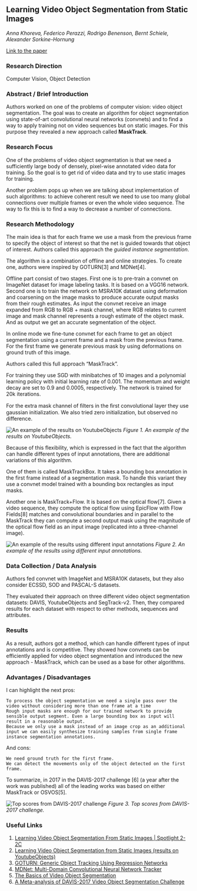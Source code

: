 ## Learning Video Object Segmentation from Static Images
*Anna Khoreva, Federico Perazzi, Rodrigo Benenson, Bernt Schiele, Alexander Sorkine-Hornung*

[Link to the paper](https://arxiv.org/abs/1612.02646)

### Research Direction

Computer Vision, Object Detection


### Abstract / Brief Introduction

Authors worked on one of the problems of computer vision: video object segmentation. The goal was to create an algorithm for object segmentation using state-of-art convolutional neural networks (convnets) and to find a way to apply training not on video sequences but on static images. For this purpose they revealed a new approach called **MaskTrack**.


### Research Focus

One of the problems of video object segmentation is that we need a sufficiently large body of densely, pixel-wise annotated video data for training. So the goal is to get rid of video data and try to use static images for training.

Another problem pops up when we are talking about implementation of such algorithms: to achieve coherent result we need to use too many global connections over multiple frames or even the whole video sequence. The way to fix this is to find a way to decrease a number of connections.


### Research Methodology

The main idea is that for each frame we use a mask from the previous frame to specify the object of interest so that the net is guided towards that object of interest. Authors called this approach the *guided instance segmentation*.

The algorithm is a combination of offline and online strategies. To create one, authors were inspired by GOTURN[3] and  MDNet[4].

Offline part consist of two stages. First one is to pre-train a convnet on ImageNet dataset for image labeling tasks. It is based on a VGG16 network. Second one is to train the network on MSRA10K dataset using deformation and coarsening on the image masks to produce accurate output masks from their rough estimates. As input the convnet receive an image expanded from RGB to RGB + mask channel, where RGB relates to current image and mask channel represents a rough estimate of the object mask. And as output we get an accurate segmentation of the object.

In online mode we fine-tune convnet for each frame to get an object segmentation using a current frame and a mask from the previous frame. For the first frame we generate previous mask by using deformations on ground truth of this image.

Authors called this full approach “MaskTrack”.

For training they use SGD with minibatches of 10 images and a polynomial learning policy with initial learning rate of 0.001. The momentum and weight decay are set to 0.9 and 0.0005, respectively. The network is trained for 20k iterations.

For the extra mask channel of ﬁlters in the ﬁrst convolutional layer they use gaussian initialization. We also tried zero initialization, but observed no difference.

![An example of the results on YoutubeObjects](https://github.com/wildOsprey/papers_notes/blob/master/images/video_obj_segm/ex1.PNG)
*Figure 1. An example of the results on YoutubeObjects.*

Because of this flexibility, which is expressed in the fact that the algorithm can handle different types of input annotations, there are additional variations of this algorithm.

One of them is called MaskTrackBox. It takes a bounding box annotation in the first frame instead of a segmentation mask. To handle this variant they use a convnet model trained with a bounding box rectangles as input masks.

Another one is MaskTrack+Flow. It is based on the optical flow[7]. Given a video sequence, they compute the optical flow using EpicFlow with Flow Fields[8] matches and convolutional boundaries and in parallel to the MaskTrack they can compute a second output mask using the magnitude of the optical flow field as an input image (replicated into a three-channel image).

![An example of the results using different input annotations](https://github.com/wildOsprey/papers_notes/blob/master/images/video_obj_segm/ex2.PNG)
*Figure 2. An example of the results using different input annotations.*


### Data Collection / Data Analysis

Authors fed convnet with ImageNet and MSRA10K datasets, but they also consider ECSSD, SOD and PASCAL-S datasets.

They evaluated their approach on three different video object segmentation datasets: DAVIS, YoutubeObjects and SegTrack-v2. Then, they compared results for each dataset with respect to other methods, sequences and attributes.


### Results

As a result, authors got a method, which can handle different types of input annotations and is competitive. They showed how convnets can be efficiently applied for video object segmentation and introduced the new approach - MaskTrack, which can be used as a base for other algorithms.


### Advantages / Disadvantages

I can highlight the next pros:

	To process the object segmentation we need a single pass over the video without considering more than one frame at a time
	Rough input masks are enough for our trained network to provide sensible output segment. Even a large bounding box as input will result in a reasonable output.
	Because we only use a mask instead of an image crop as an additional input we can easily synthesize training samples from single frame instance segmentation annotations.

And cons:

	We need ground truth for the first frame.
	We can detect the movements only of the object detected on the first frame.

To summarize, in 2017 in the DAVIS-2017 challenge [6] (a year after the work was published) all of the leading works was based on either MaskTrack or OSVOS[5].

![Top scores from DAVIS-2017 challenge](https://github.com/wildOsprey/papers_notes/blob/master/images/video_obj_segm/top_scores.PNG)
*Figure 3. Top scores from DAVIS-2017 challenge.*


### Useful Links

1. [Learning Video Object Segmentation From Static Images | Spotlight 2-2C](https://www.youtube.com/watch?v=aPSqUby99Wc&t=5s)
2. [Learning Video Object Segmentation from Static Images (results on YoutubeObjects)](https://www.youtube.com/watch?v=Ze7dKwwAw8o&t=11s)
3. [GOTURN: Generic Object Tracking Using Regression Networks](https://github.com/davheld/GOTURN)
4. [MDNet: Multi-Domain Convolutional Neural Network Tracker](https://github.com/HyeonseobNam/MDNet)
5. [The Basics of Video Object Segmentation](https://techburst.io/video-object-segmentation-the-basics-758e77321914?gi=7ebd410f75de)
6. [A Meta-analysis of DAVIS-2017 Video Object Segmentation Challenge](https://medium.com/@eddiesmo/a-meta-analysis-of-davis-2017-video-object-segmentation-challenge-c438790b3b56)




